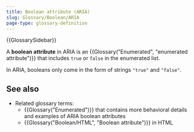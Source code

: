 ```yaml
---
title: Boolean attribute (ARIA)
slug: Glossary/Boolean/ARIA
page-type: glossary-definition
---
```


{{GlossarySidebar}}

A **boolean attribute** in ARIA is an {{Glossary("Enumerated", "enumerated attribute")}} that includes `true` or `false` in the enumerated list.

In ARIA, booleans only come in the form of strings `"true"` and `"false"`.

## See also

- Related glossary terms:
  - {{Glossary("Enumerated")}} that contains more behavioral details and examples of ARIA boolean attributes
  - {{Glossary("Boolean/HTML", "Boolean attribute")}} in HTML
